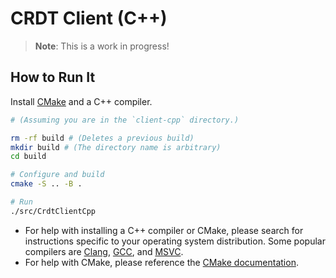 # CRDT Client (C++)

> **Note**: This is a work in progress!

## How to Run It

Install [CMake](https://cmake.org/download/) and a C++ compiler.

```sh
# (Assuming you are in the `client-cpp` directory.)

rm -rf build # (Deletes a previous build)
mkdir build # (The directory name is arbitrary)
cd build

# Configure and build
cmake -S .. -B .

# Run
./src/CrdtClientCpp
```

- For help with installing a C++ compiler or CMake, please search for instructions specific to your operating system distribution. Some popular compilers are [Clang](https://clang.llvm.org), [GCC](https://gcc.gnu.org), and [MSVC](https://learn.microsoft.com/en-us/cpp/build/reference/c-cpp-building-reference).
- For help with CMake, please reference the [CMake documentation](https://cmake.org/cmake/help/latest/index.html).

